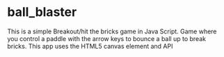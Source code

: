 # ball_blaster
This is a simple Breakout/hit the bricks game in Java Script.
Game where you control a paddle with the arrow keys to bounce a ball up to break bricks. This app uses the HTML5 canvas element and API
